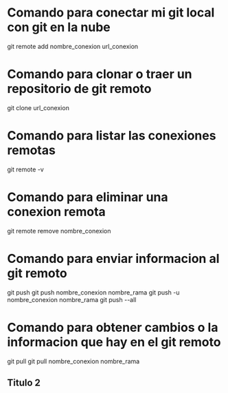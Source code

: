 # Comando para conectar mi git local con git en la nube

git remote add nombre_conexion url_conexion

# Comando para clonar o traer un repositorio de git remoto

git clone url_conexion

# Comando para listar las conexiones remotas

git remote -v

# Comando para eliminar una conexion remota

git remote remove nombre_conexion

# Comando para enviar informacion al git remoto

git push
git push nombre_conexion nombre_rama
git push -u nombre_conexion nombre_rama
git push --all

# Comando para obtener cambios o la informacion que hay en el git remoto

git pull
git pull nombre_conexion nombre_rama

## Titulo 2
